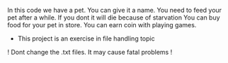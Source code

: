 In this code we have a pet. 
You can give it a name.
You need to feed your pet after a while. If you dont it will die because of starvation
You can buy food for your pet in store.
You can earn coin with playing games.

* This project is an exercise in file handling topic

! Dont change the .txt files. It may cause fatal problems !
